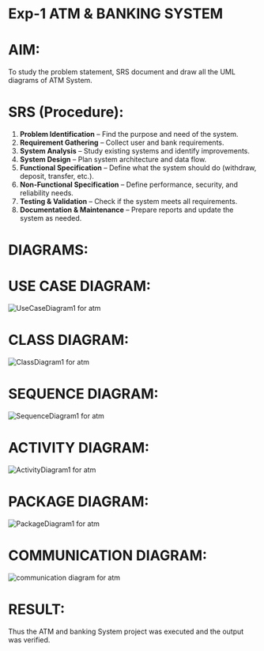 # Exp-1 ATM & BANKING SYSTEM

# AIM:
To study the problem statement, SRS document and draw all the UML diagrams of ATM System.

# SRS (Procedure):
1. **Problem Identification** – Find the purpose and need of the system.
2. **Requirement Gathering** – Collect user and bank requirements.
3. **System Analysis** – Study existing systems and identify improvements.
4. **System Design** – Plan system architecture and data flow.
5. **Functional Specification** – Define what the system should do (withdraw, deposit, transfer, etc.).
6. **Non-Functional Specification** – Define performance, security, and reliability needs.
7. **Testing & Validation** – Check if the system meets all requirements.
8. **Documentation & Maintenance** – Prepare reports and update the system as needed.


# DIAGRAMS:
# USE CASE DIAGRAM:
![UseCaseDiagram1 for atm](https://github.com/user-attachments/assets/9d81a747-c3f1-4527-90f1-94dde2e156b7)
# CLASS DIAGRAM:
![ClassDiagram1 for atm](https://github.com/user-attachments/assets/c929ef03-6f53-45e5-9ae1-55027b314607)
# SEQUENCE DIAGRAM:
![SequenceDiagram1 for atm](https://github.com/user-attachments/assets/a41b7f00-ac9e-480a-8eef-abd3a315abe2)
# ACTIVITY DIAGRAM:
![ActivityDiagram1 for atm](https://github.com/user-attachments/assets/2c5e7d59-9be1-4736-831d-9d204ac47e40)
# PACKAGE DIAGRAM:

![PackageDiagram1 for atm](https://github.com/user-attachments/assets/aa911535-a5b2-463a-88f9-13fc2b4d2626)
# COMMUNICATION DIAGRAM:

![communication diagram for atm](https://github.com/user-attachments/assets/5d297efc-7a77-4ec7-a5aa-f42b5f9be901)










# RESULT:
Thus the ATM and banking System project was executed and the output was verified.
